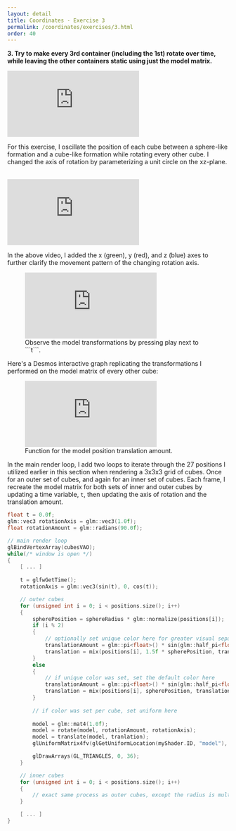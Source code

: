 ```yaml
---
layout: detail
title: Coordinates - Exercise 3
permalink: /coordinates/exercises/3.html
order: 40
---
```


**3. Try to make every 3rd container (including the 1st) rotate over time, while leaving the other containers static using just the model matrix.**

<iframe
    src="https://www.youtube.com/embed/_J3sd-a8BW0?autoplay=1&mute=1&controls=1&modestbranding=1&rel=0&playsinline=1" 
    frameborder="0" 
    allow="autoplay; encrypted-media" 
    allowfullscreen>
</iframe>

For this exercise, I oscillate the position of each cube between a sphere-like formation and a cube-like formation while rotating every other cube. I changed the axis of rotation by parameterizing a unit circle on the xz-plane.

<br>

<iframe
    src="https://www.youtube.com/embed/-kyqUMA7ubw?autoplay=1&mute=1&controls=1&modestbranding=1&rel=0&playsinline=1" 
    frameborder="0" 
    allow="autoplay; encrypted-media" 
    allowfullscreen>
</iframe>

In the above video, I added the x (green), y (red), and z (blue) axes to further clarify the movement pattern of the changing rotation axis.

<figure>
    <iframe
        src="https://www.desmos.com/3d/sk0zlncnr5?embed"
        frameborder="0"
        allowfullscreen>
    </iframe>
    <figcaption>Observe the model transformations by pressing play next to ```t```.</figcaption>
</figure>

Here's a Desmos interactive graph replicating the transformations I performed on the model matrix of every other cube:

<figure>
    <iframe 
        src="https://www.desmos.com/calculator/6sh532p9jp?embed"
        frameborder=0
        allowfullscreen>
    </iframe>
    <figcaption>Function for the model position translation amount.</figcaption>
</figure>

In the main render loop, I add two loops to iterate through the 27 positions I utilized earlier in this section when rendering a 3x3x3 grid of cubes. Once for an outer set of cubes, and again for an inner set of cubes. Each frame, I recreate the model matrix for both sets of inner and outer cubes by updating a time variable, ```t```, then updating the axis of rotation and the translation amount.

```c++
float t = 0.0f;
glm::vec3 rotationAxis = glm::vec3(1.0f);
float rotationAmount = glm::radians(90.0f);

// main render loop
glBindVertexArray(cubesVAO);
while(/* window is open */)
{
    [ ... ] 
        
    t = glfwGetTime(); 
    rotationAxis = glm::vec3(sin(t), 0, cos(t));

    // outer cubes
    for (unsigned int i = 0; i < positions.size(); i++)
    {
        spherePosition = sphereRadius * glm::normalize(positions[i]);
        if (i % 2)
        {
            // optionally set unique color here for greater visual separation of every other cube
            translationAmount = glm::pi<float>() * sin(glm::half_pi<float>() * sin(t)) / 9.0f + 1.0f;
            translation = mix(positions[i], 1.5f * spherePosition, translationAmount);
        }
        else
        {
            // if unique color was set, set the default color here
            translationAmount = glm::pi<float>() * sin(glm::half_pi<float>() * sin(t + glm::pi<float>())) / 9.0f + 1.0f;
            translation = mix(positions[i], spherePosition, translationAmount);
        }
        
        // if color was set per cube, set uniform here
        
        model = glm::mat4(1.0f);
        model = rotate(model, rotationAmount, rotationAxis);
        model = translate(model, tranlation);
        glUniformMatrix4fv(glGetUniformLocation(myShader.ID, "model"), 1, GL_FALSE, glm::value_ptr(model));

        glDrawArrays(GL_TRIANGLES, 0, 36);
    }

    // inner cubes
    for (unsigned int i = 0; i < positions.size(); i++)
    {
        // exact same process as outer cubes, except the radius is multiplied to be smaller
    }

    [ ... ] 
}
```